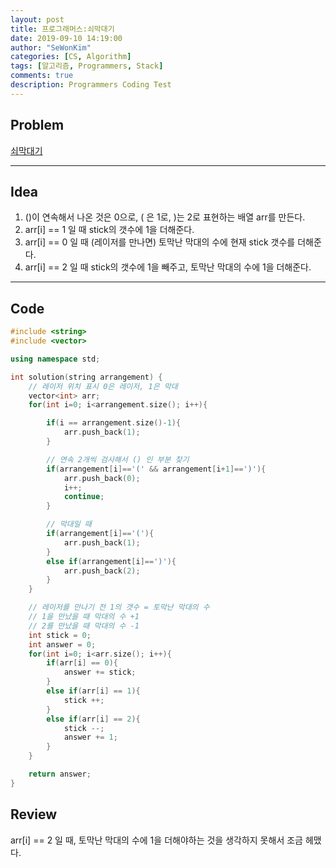 ```yaml
---
layout: post
title: 프로그래머스:쇠막대기
date: 2019-09-10 14:19:00
author: "SeWonKim"
categories: [CS, Algorithm]
tags: [알고리즘, Programmers, Stack]
comments: true
description: Programmers Coding Test
---
```


## Problem

[쇠막대기](https://programmers.co.kr/learn/courses/30/lessons/42585)

---

## Idea

1. ()이 연속해서 나온 것은 0으로, ( 은 1로, )는 2로 표현하는 배열 arr를 만든다.
2. arr[i] == 1 일 때 stick의 갯수에 1을 더해준다.
3. arr[i] == 0 일 때 (레이저를 만나면) 토막난 막대의 수에 현재 stick 갯수를 더해준다.
4. arr[i] == 2 일 때 stick의 갯수에 1을 빼주고, 토막난 막대의 수에 1을 더해준다.

---

## Code

```cpp
#include <string>
#include <vector>

using namespace std;

int solution(string arrangement) {
    // 레이저 위치 표시 0은 레이저, 1은 막대
    vector<int> arr;
    for(int i=0; i<arrangement.size(); i++){

        if(i == arrangement.size()-1){
            arr.push_back(1);
        }

        // 연속 2개씩 검사해서 () 인 부분 찾기
        if(arrangement[i]=='(' && arrangement[i+1]==')'){
            arr.push_back(0);
            i++;
            continue;
        }

        // 막대일 때
        if(arrangement[i]=='('){
            arr.push_back(1);
        }
        else if(arrangement[i]==')'){
            arr.push_back(2);
        }
    }

    // 레이저를 만나기 전 1의 갯수 = 토막난 막대의 수
    // 1을 만났을 때 막대의 수 +1
    // 2를 만났을 때 막대의 수 -1
    int stick = 0;
    int answer = 0;
    for(int i=0; i<arr.size(); i++){
        if(arr[i] == 0){
            answer += stick;
        }
        else if(arr[i] == 1){
            stick ++;
        }
        else if(arr[i] == 2){
            stick --;
            answer += 1;
        }
    }

    return answer;
}
```

## Review

arr[i] == 2 일 때, 토막난 막대의 수에 1을 더해야하는 것을 생각하지 못해서 조금 헤맸다.
